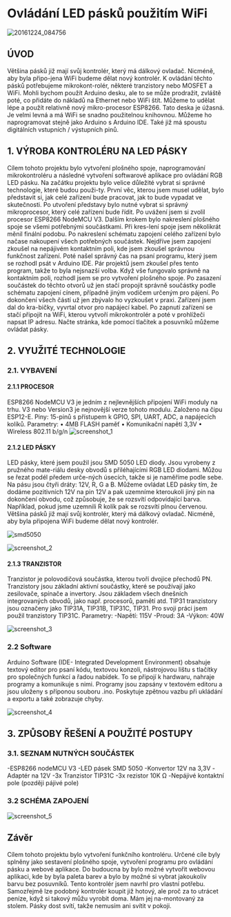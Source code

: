 # Ovládání LED pásků použitím WiFi
![20161224_084756](https://cloud.githubusercontent.com/assets/14974425/21686999/c2d20ca4-d367-11e6-8ff9-544ee313400b.jpg)
 
## ÚVOD
Většina pásků již mají svůj kontrolér, který má dálkový ovladač. Nicméně, aby byla připo-jena WiFi budeme dělat nový kontrolér. K ovládání těchto pásků potřebujeme mikrokont-rolér, některé tranzistory nebo MOSFET a WiFi. 
Mohli bychom použít Arduino desku, ale to se může prodražit, zvláště poté, co přidáte do nákladů na Ethernet nebo WiFi štít. Můžeme to udělat lépe a použít relativně nový mikro-procesor ESP8266. Tato deska je úžasná. Je velmi levná a má WiFi se snadno použitelnou knihovnou. Můžeme ho naprogramovat stejně jako Arduino s Arduino IDE. Také již má spoustu digitálních vstupních / výstupních pinů.

## 1.	VÝROBA KONTROLÉRU NA LED PÁSKY
Cílem tohoto projektu bylo vytvoření plošného spoje, naprogramování mikrokontroléru a následné vytvoření softwarové aplikace pro ovládání RGB LED pásku. 
Na začátku projektu bylo velice důležité vybrat si správné technologie, které budou použi-ty. První věc, kterou jsem musel udělat, bylo představit si, jak celé zařízení bude pracovat, jak to bude vypadat ve skutečnosti. Po utvoření představy bylo nutné vybrat si správný mikroprocesor, který celé zařízení bude řídit. Po uvážení jsem si zvolil procesor ESP8266 NodeMCU V3.
Dalším krokem bylo nakreslení plošného spoje se všemi potřebnými součástkami. Při kres-lení spoje jsem několikrát měnil finální podobu.
Po nakreslení schématu zapojení celého zařízení bylo načase nakoupení všech potřebných součástek. Nejdříve jsem zapojení zkoušel na nepájivém kontaktním poli, kde jsem zkoušel správnou funkčnost zařízení. 
Poté našel správný čas na psaní programu, který jsem se rozhodl psát v Arduino IDE. Pár projektů jsem zkoušel přes tento program, takže to byla nejsnazší volba. 
Když vše fungovalo správně na kontaktním poli, rozhodl jsem se pro vytvoření plošného spoje. Po zasazení součástek do těchto otvorů už jen stačí propojit správně součástky podle schématu zapojení cínem, případně jiným vodičem určeným pro pájení. 
Po dokončení všech částí už jen zbývalo ho vyzkoušet v praxi. Zařízení jsem dal do kra-bičky, vyvrtal otvor pro napájecí kabel. Po zapnutí zařízení se stačí připojit na WiFi, kterou vytvoří mikrokontrolér a poté v prohlížeči napsat IP adresu. Načte stránka, kde pomocí tlačítek a posuvníků můžeme ovládat pásky.

## 2.	VYUŽITÉ TECHNOLOGIE

### 2.1.	VYBAVENÍ
#### 	2.1.1	PROCESOR
ESP8266 NodeMCU V3 je jedním z nejlevnějších připojení WiFi moduly na trhu. V3 nebo Version3 je nejnovější verze tohoto modulu. Založeno na čipu ESP12-E.
Piny: 15-pinů s přístupem k GPIO, SPI, UART, ADC, a napájecích kolíků.
Parametry:
•	4MB FLASH paměť
•	Komunikační napětí 3,3V
•	Wireless 802.11 b/g/n
![screenshot_1](https://cloud.githubusercontent.com/assets/14974425/21687625/56f00b5a-d36a-11e6-895a-fc49016041eb.png)

#### 	2.1.2	LED PÁSKY
LED pásky, které jsem použil jsou SMD 5050 LED diody. Jsou vyrobeny z pružného mate-riálu desky obvodů s přiléhajícími RGB LED diodami. Můžou se řezat podél předem urče-ných úsecích, takže si je naměříme podle sebe. Na pásu jsou čtyři dráty: 12V, R, G a B. Můžeme ovládat LED pásky tím, že dodáme pozitivních 12V na pin 12V a pak uzemníme kteroukoli jiný pin na dokončení obvodu, což způsobuje, že se rozsvítí odpovídající barva. Například, pokud jsme uzemnili R kolík pak se rozsvítí plnou červenou. Většina pásků již mají svůj kontrolér, který má dálkový ovladač. Nicméně, aby byla připojena WiFi budeme dělat nový kontrolér.

![smd5050](https://cloud.githubusercontent.com/assets/14974425/21687630/5f601d7a-d36a-11e6-80fa-2e9e957e0315.jpg)

![screenshot_2](https://cloud.githubusercontent.com/assets/14974425/21687634/626cc162-d36a-11e6-80bc-87163da70fb1.png)


#### 	2.1.3	TRANZISTOR
Tranzistor je polovodičová součástka, kterou tvoří dvojice přechodů PN. Tranzistory jsou základní aktivní součástky, které se používají jako zesilovače, spínače a invertory. Jsou základem všech dnešních integrovaných obvodů, jako např. procesorů, pamětí atd.
TIP31 tranzistory jsou označeny jako TIP31A, TIP31B,  TIP31C, TIP31.
Pro svoji práci jsem použil tranzistory TIP31C.
Parametry:
-Napětí: 115V
-Proud: 3A
-Výkon: 40W

![screenshot_3](https://cloud.githubusercontent.com/assets/14974425/21687647/695e31ea-d36a-11e6-90d8-c637ecebea40.png)

### 2.2	Software
Arduino Software (IDE- Integrated Development Environment) obsahuje textový editor pro psaní kódu, textovou konzoli, nástrojovou lištu s tlačítky pro společných funkcí a řadou nabídek. To se připojí k hardwaru, nahraje programy a komunikuje s nimi. Programy jsou zapsány v textovém editoru a jsou uloženy s příponou souboru .ino. Poskytuje zpětnou vazbu při ukládání a exportu a také zobrazuje chyby.
 
 ![screenshot_4](https://cloud.githubusercontent.com/assets/14974425/21687649/6ba78c58-d36a-11e6-9432-4b98753912d7.png)
 
## 3.	ZPŮSOBY ŘEŠENÍ A POUŽITÉ POSTUPY

### 3.1.  SEZNAM NUTNÝCH SOUČÁSTEK
-ESP8266 nodeMCU V3
-LED pásek SMD 5050
-Konvertor 12V na 3,3V
-Adaptér na 12V
-3x Tranzistor TIP31C
-3x rezistor 10K Ω 
-Nepájivé kontaktní pole (později pájivé pole) 

### 3.2  SCHÉMA ZAPOJENÍ

![screenshot_5](https://cloud.githubusercontent.com/assets/14974425/21687653/6d483e04-d36a-11e6-9d74-9eff828b9ff8.png) 
 
## Závěr
Cílem tohoto projektu bylo vytvoření funkčního kontroléru. Určené cíle byly splněny jako sestavení plošného spoje, vytvoření programu pro ovládání pásku a webové aplikace.
Do budoucna by bylo možné vytvořit webovou aplikaci, kde by byla paleta barev a bylo by možné si vybrat jakoukoliv barvu bez posuvníků. 
Tento kontrolér jsem navrhl pro vlastní potřebu. Samozřejmě lze podobný kontrolér koupit již hotový, ale proč za to utrácet peníze, když si takový můžu vyrobit doma. Mám jej na-montovaný za stolem. Pásky dost svítí, takže nemusím ani svítit v pokoji.

